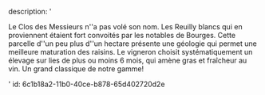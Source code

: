 description: '<p>Le Clos des Messieurs n''a pas volé son nom. Les Reuilly blancs qui en proviennent étaient fort convoités par les notables de Bourges. Cette parcelle d''un peu plus d''un hectare présente une géologie qui permet une meilleure maturation des raisins. Le vigneron choisit systématiquement un élevage sur lies de plus ou moins 6 mois, qui amène gras et fraîcheur au vin. Un grand classique de notre gamme!</p>'
id: 6c1b18a2-11b0-40ce-b878-65d402720d2e

